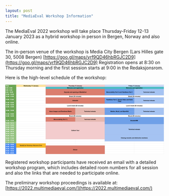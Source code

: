 ```yaml
---
layout: post
title: "MediaEval Workshop Information"
---
```


The MediaEval 2022 workshop will take place Thursday-Friday 12-13 January 2023 as a hybrid workshop in person in Bergen, Norway and also online.

The in-person venue of the workshop is Media City Bergen (Lars Hilles gate 30, 5008 Bergen) [https://goo.gl/maps/yrf9QD46hbRGJC2D9](https://goo.gl/maps/yrf9QD46hbRGJC2D9) Registration opens at 8:30 on Thursday morning and the first session starts at 9:00 in the Redaksjonsrom. 

Here is the high-level schedule of the workshop:

![schedule](https://raw.githubusercontent.com/multimediaeval/multimediaeval.github.io/gh-page/assets/img/editions/2022/schedule.png)

Registered workshop participants have received an email with a detailed workshop program, which includes detailed room numbers for all session and also the links that are needed to participate online. 

The preliminary workshop proceedings is available at: [https://2022.multimediaeval.com/](https://2022.multimediaeval.com/)
